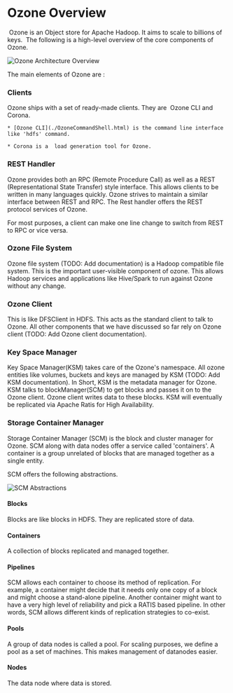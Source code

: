 <!---
  Licensed under the Apache License, Version 2.0 (the "License");
  you may not use this file except in compliance with the License.
  You may obtain a copy of the License at

   http://www.apache.org/licenses/LICENSE-2.0

  Unless required by applicable law or agreed to in writing, software
  distributed under the License is distributed on an "AS IS" BASIS,
  WITHOUT WARRANTIES OR CONDITIONS OF ANY KIND, either express or implied.
  See the License for the specific language governing permissions and
  limitations under the License. See accompanying LICENSE file.
-->
Ozone Overview
==============

 Ozone is an Object store for Apache Hadoop. It aims to scale to billions of
keys.  The following is a high-level overview of the core components of Ozone.  

![Ozone Architecture Overview](images/ozoneoverview.png)   

The main elements of Ozone are :

### Clients
Ozone ships with a set of ready-made clients. They are  Ozone CLI and Corona. 

    * [Ozone CLI](./OzoneCommandShell.html) is the command line interface like 'hdfs' command. 

    * Corona is a  load generation tool for Ozone. 

### REST Handler
Ozone provides both an RPC (Remote Procedure Call) as well as a  REST
(Representational State Transfer) style interface. This allows clients to be
written in many languages quickly. Ozone strives to maintain a similar
interface between REST and RPC. The Rest handler offers the REST protocol
services of Ozone.

For most purposes, a client can make one line change to switch from REST to
RPC or vice versa.   

### Ozone File System
Ozone file system (TODO: Add documentation) is a Hadoop compatible file system.
This is the important user-visible component of ozone.
This allows Hadoop services and applications like Hive/Spark to run against
Ozone without any change.

### Ozone Client
This is like DFSClient in HDFS. This acts as the standard client to talk to
Ozone. All other components that we have discussed so far rely on Ozone client
(TODO: Add Ozone client documentation). 

### Key Space Manager 
Key Space Manager(KSM) takes care of the Ozone's namespace.
All ozone entities like volumes, buckets and keys are managed by KSM
(TODO: Add KSM documentation). In Short, KSM is the metadata manager for Ozone.
KSM talks to blockManager(SCM) to get blocks and passes it on to the Ozone
client.  Ozone client writes data to these blocks.
KSM will eventually be replicated via Apache Ratis for High Availability. 

### Storage Container Manager
Storage Container Manager (SCM) is the block and cluster manager for Ozone.
SCM along with data nodes offer a service called 'containers'.
A container is a group unrelated of blocks that are managed together
as a single entity.

SCM offers the following abstractions.  

![SCM Abstractions](images/scmservices.png)
#### Blocks
Blocks are like blocks in HDFS. They are replicated store of data.

#### Containers
A collection of blocks replicated and managed together.

#### Pipelines
SCM allows each container to choose its method of replication.
For example, a container might decide that it needs only one copy of a  block
and might choose a stand-alone pipeline. Another container might want to have
a very high level of reliability and pick a RATIS based pipeline. In other
words, SCM allows different kinds of replication strategies to co-exist.

#### Pools
A group of data nodes is called a pool. For scaling purposes,
we define a pool as a set of machines. This makes management of datanodes
easier.

#### Nodes
The data node where data is stored.
